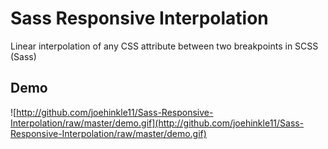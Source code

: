# Sass Responsive Interpolation
Linear interpolation of any CSS attribute between two breakpoints in SCSS (Sass)

## Demo
![http://github.com/joehinkle11/Sass-Responsive-Interpolation/raw/master/demo.gif](http://github.com/joehinkle11/Sass-Responsive-Interpolation/raw/master/demo.gif)